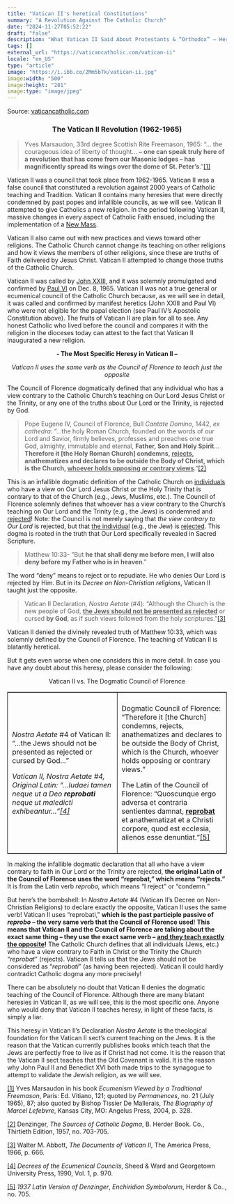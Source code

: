```yaml
---
title: "Vatican II's heretical Constitutions"
summary: "A Revolution Against The Catholic Church"
date: "2024-11-27T05:52:22"
draft: "false"
description: "What Vatican II Said About Protestants & “Orthodox” – Heresy Refuted In 5 Minutes Vatican II Is A New Religion (22 minutes) Vatican II’s Protestant Heresy (18 minutes)   Vatican II’s Jewish Heresy (10 minutes) Vatican II’s [...]"
tags: []
external_url: "https://vaticancatholic.com/vatican-ii"
locale: "en_US"
type: "article"
image: "https://i.ibb.co/2Mm5b7k/vatican-ii.jpg"
image:width: "500"
image:height: "281"
image:type: "image/jpeg"
---
```


Source: [vaticancatholic.com](https://vaticancatholic.com/vatican-ii)

<h3 align="center"><strong>The Vatican II Revolution (1962-1965)</strong></h3>

<blockquote>

<p><span>Yves Marsaudon, 33rd degree Scottish Rite Freemason, 1965: “… the courageous idea of liberty of thought… <strong>–</strong> <strong>one can speak truly here of a revolution that has come from our Masonic lodges – has magnificently spread its wings over the dome of St. Peter’s</strong>.”</span><a id="_ednref1" title="" href="#_edn1" name="_ednref1">[1]</a></p>
</blockquote>

<p>Vatican II was a council that took place from 1962-1965. Vatican II was a false council that constituted a revolution against 2000 years of Catholic teaching and Tradition. Vatican II contains many heresies that were directly condemned by past popes and infallible councils, as we will see. Vatican II attempted to give Catholics a new religion. In the period following Vatican II, massive changes in every aspect of Catholic Faith ensued, including the implementation of a <a title="The Invalid New Mass" href="https://vaticancatholic.com/new-mass-traditional-latin-mass/" target="_blank" rel="noopener noreferrer">New Mass</a>.</p>

<p>Vatican II also came out with new practices and views toward other religions. The Catholic Church cannot change its teaching on other religions and how it views the members of other religions, since these are truths of Faith delivered by Jesus Christ. Vatican II attempted to change those truths of the Catholic Church.</p>
<p>Vatican II was called by <a title="The Scandals and Heresies of John XXIII" href="https://vaticancatholic.com/anti-pope-john-xxiii/" target="_blank" rel="noopener noreferrer">John XXIII</a>, and it was solemnly promulgated and confirmed by <a title="Paul VI (manifest heretic who claimed to be Pope 1963-1978)" href="https://vaticancatholic.com/anti-pope-paul-vi/" target="_blank" rel="noopener noreferrer">Paul VI</a> on Dec. 8, 1965. Vatican II was not a true general or ecumenical council of the Catholic Church because, as we will see in detail, it was called and confirmed by manifest heretics (John XXIII and Paul VI) who were not eligible for the papal election (see Paul IV’s Apostolic Constitution above). The fruits of Vatican II are plain for all to see. Any honest Catholic who lived before the council and compares it with the religion in the dioceses today can attest to the fact that Vatican II inaugurated a new religion.</p>
<p align="center"><strong>- The Most Specific Heresy in Vatican II –</strong></p>
<p align="center"><em>Vatican II uses the same verb as the Council of Florence to teach just the opposite</em></p>
<p>The Council of Florence dogmatically defined that any individual who has a view contrary to the Catholic Church’s teaching on Our Lord Jesus Christ or the Trinity, or any one of the truths about Our Lord or the Trinity, is rejected by God.</p>
<blockquote>
<p>Pope Eugene IV, Council of Florence, Bull <em>Cantate Domino</em>, 1442, <em>ex cathedra</em>: “…the holy Roman Church, founded on the words of our Lord and Savior, firmly believes, professes and preaches one true God, almighty, immutable and eternal, <strong>Father, Son and Holy Spirit</strong>… <strong>Therefore it [the Holy Roman Church] condemns, <span style="text-decoration: underline;">rejects</span>, anathematizes and declares to be outside the Body of Christ, which is the Church, <span style="text-decoration: underline;">whoever holds opposing or contrary views</span></strong>.”<a id="_ednref2" title="" href="#_edn2" name="_ednref2">[2]</a></p>
</blockquote>
<p>This is an infallible dogmatic definition of the Catholic Church on <span style="text-decoration: underline;">individuals</span> who have a view on Our Lord Jesus Christ or the Holy Trinity that is contrary to that of the Church (e.g., Jews, Muslims, etc.). The Council of Florence solemnly defines that whoever has a view contrary to the Church’s teaching on Our Lord and the Trinity (e.g., the Jews) is condemned and <span style="text-decoration: underline;">rejected</span>! Note: the Council is not merely saying that <em>the view contrary to Our Lord </em>is rejected, but that <span style="text-decoration: underline;">the individual</span> (e.g., the Jew) is <span style="text-decoration: underline;">rejected</span>. This dogma is rooted in the truth that Our Lord specifically revealed in Sacred Scripture.</p>
<blockquote>
<p>Matthew 10:33- “But <strong>he that shall deny me before men, I will also deny before my Father who is in heaven</strong>.”</p>
</blockquote>
<p>The word “deny” means to reject or to repudiate. He who denies Our Lord is rejected by Him. But in its <em>Decree on Non-Christian religions</em>, Vatican II taught just the opposite.</p>
<blockquote>
<p>Vatican II Declaration, <em>Nostra Aetate</em> (#4): “Although the Church is the new people of God, <strong><span style="text-decoration: underline;">the Jews should not be presented as rejected</span></strong> or cursed <strong>by God</strong>, as if such views followed from the holy scriptures.”<a id="_ednref3" title="" href="#_edn3" name="_ednref3">[3]</a></p>
</blockquote>
<p>Vatican II denied the divinely revealed truth of Matthew 10:33, which was solemnly defined by the Council of Florence. The teaching of Vatican II is blatantly heretical.</p>
<p>But it gets even worse when one considers this in more detail. In case you have any doubt about this heresy, please consider the following:</p>
<p align="center">Vatican II vs. The Dogmatic Council of Florence</p>
<table style="border-collapse: collapse; width: 100%; border: #000 solid 1px; margin-bottom: 15px;">
<tbody>
<tr>
<td style="width: 50%; padding: 10px;">
<p><em>Nostra Aetate</em> #4 of Vatican II: “…the Jews should not be presented as rejected or cursed by God...”</p>
<p><em>Vatican II, Nostra Aetate #4, Original Latin: “…Iudaei tamen neque ut a Deo <strong>reprobati</strong> neque ut maledicti exhibeantur…”<a id="_ednref4" title="" href="#_edn4" name="_ednref4">[4]</a></em></p>
</td>
<td style="width: 50%; padding: 10px; border-left: #000 solid 1px;">
<p>Dogmatic Council of Florence: “Therefore it [the Church] condemns, rejects, anathematizes and declares to be outside the Body of Christ, which is the Church, whoever holds opposing or contrary views.”</p>
<p>The Latin of the Council of Florence: “Quoscunque ergo adversa et contraria sentientes damnat, <strong><span style="text-decoration: underline;">reprobat</span></strong> et anathematizat et a Christi corpore, quod est ecclesia, alienos esse denuntiat.”<a id="_ednref5" title="" href="#_edn5" name="_ednref5">[5]</a></p>
</td>
</tr>
</tbody>
</table>
<p>In making the infallible dogmatic declaration that all who have a view contrary to faith in Our Lord or the Trinity are rejected, <strong>the original Latin of the Council of Florence uses the word “reprobat,” which means “rejects.”</strong> It is from the Latin verb <em>reprobo, </em>which means “I reject” or “condemn<em>.</em>”</p>
<p>But here’s the bombshell: In <em>Nostra Aetate</em> #4 (Vatican II’s Decree on Non-Christian Religions) to declare exactly the opposite, Vatican II uses the same verb! Vatican II uses “reprobati,” <strong>which is the past participle passive of <em>reprobo</em> – the very same verb that the Council of Florence used</strong>! <strong>This means that Vatican II and the Council of Florence are talking about the exact same thing – they use the exact same verb – <span style="text-decoration: underline;">and they teach exactly the opposite</span>!</strong> The Catholic Church defines that all individuals (Jews, etc.) who have a view contrary to Faith in Christ or the Trinity the Church “<em>reprobat</em>” (rejects). Vatican II tells us that the Jews should not be considered as “<em>reprobati</em>” (as having been rejected). Vatican II could hardly contradict Catholic dogma any more precisely!</p>
<p>There can be absolutely no doubt that Vatican II denies the dogmatic teaching of the Council of Florence. Although there are many blatant heresies in Vatican II, as we will see, this is the most specific one. Anyone who would deny that Vatican II teaches heresy, in light of these facts, is simply a liar.</p>
<p>This heresy in Vatican II’s Declaration <em>Nostra Aetate</em> is the theological foundation for the Vatican II sect’s current teaching on the Jews. It is the reason that the Vatican currently publishes books which teach that the Jews are perfectly free to live as if Christ had not come. It is the reason that the Vatican II sect teaches that the Old Covenant is valid. It is the reason why John Paul II and Benedict XVI both made trips to the synagogue to attempt to validate the Jewish religion, as we will see.</p>


<div class="footnotes">

<div id="edn1">
<p><a id="_edn1" title="" href="#_ednref1" name="_edn1">[1]</a> Yves Marsaudon in his book <em>Ecumenism Viewed by a Traditional Freemason</em>, Paris: Ed. Vitiano, 121; quoted by <em>Permanences</em>, no. 21 (July 1965), 87; also quoted by Bishop Tissier De Mallerais, <em>The Biography of Marcel Lefebvre</em>, Kansas City, MO: Angelus Press, 2004, p. 328.</p>
</div>
<div id="edn2">
<p><a id="_edn2" title="" href="#_ednref2" name="_edn2">[2]</a> Denzinger, <em>The Sources of Catholic Dogma</em>, B. Herder Book. Co., Thirtieth Edition, 1957, no. 703-705.</p>
</div>
<div id="edn3">
<p><a id="_edn3" title="" href="#_ednref3" name="_edn3">[3]</a> Walter M. Abbott, <em>The Documents of Vatican II</em>, The America Press, 1966, p. 666.</p>
</div>
<div id="edn4">
<p><a id="_edn4" title="" href="#_ednref4" name="_edn4">[4]</a> <em>Decrees of the Ecumenical Councils</em>, Sheed &amp; Ward and Georgetown University Press, 1990, Vol. 1, p. 970.</p>
</div>
<div id="edn5">
<p><a id="_edn5" title="" href="#_ednref5" name="_edn5">[5]</a> <em>1937 Latin Version of Denzinger</em>, <em>Enchiridion Symbolorum</em>, Herder &amp; Co.., no. 705.</p>
</div>
</div>
